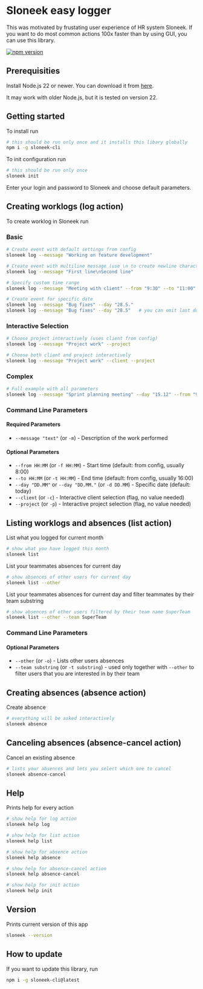 # Sloneek easy logger
This was motivated by frustating user experience of HR system Sloneek. If you want to do most common actions 100x faster than by using GUI, you can use this library.

[![npm version](https://badge.fury.io/js/sloneek-cli.svg)](https://badge.fury.io/js/sloneek-cli)

## Prerequisities
Install Node.js 22 or newer. You can download it from [here](https://nodejs.org/en).

It may work with older Node.js, but it is tested on version 22.

## Getting started

To install run

```bash
# this should be run only once and it installs this libary globally
npm i -g sloneek-cli
```

To init configuration run

```bash
# this should be run only once
sloneek init
```

Enter your login and password to Sloneek and choose default parameters.

## Creating worklogs (log action)

To create worklog in Sloneek run

### Basic

```bash
# Create event with default settings from config
sloneek log --message "Working on feature development"

# Create event with multiline message (use \n to create newline character)
sloneek log --message "First line\nSecond line"

# Specify custom time range
sloneek log --message "Meeting with client" --from "9:30" --to "11:00"

# Create event for specific date
sloneek log --message "Bug fixes" --day "28.5."
sloneek log --message "Bug fixes" --day "28.5"   # you can omit last dot
```

### Interactive Selection

```bash
# Choose project interactively (uses client from config)
sloneek log --message "Project work" --project

# Choose both client and project interactively
sloneek log --message "Project work" --client --project
```

### Complex

```bash
# Full example with all parameters
sloneek log --message "Sprint planning meeting" --day "15.12" --from "9:00" --to "10:30" --project
```

### Command Line Parameters

#### Required Parameters

- `--message "text"` (or `-m`) - Description of the work performed

#### Optional Parameters

- `--from HH:MM` (or `-f HH:MM`) - Start time (default: from config, usually 8:00)
- `--to HH:MM` (or `-t HH:MM`) - End time (default: from config, usually 16:00)
- `--day "DD.MM"` or `--day "DD.MM."` (or `-d DD.MM`) - Specific date (default: today)
- `--client` (or `-c`) - Interactive client selection (flag, no value needed)
- `--project` (or `-p`) - Interactive project selection (flag, no value needed)

## Listing worklogs and absences (list action)

List what you logged for current month

```bash
# show what you have logged this month
sloneek list
```

List your teammates absences for current day

```bash
# show absences of other users for current day
sloneek list --other
```

List your teammates absences for current day and filter teammates by their team substring

```bash
# show absences of other users filtered by their team name SuperTeam
sloneek list --other --team SuperTeam
```

### Command Line Parameters

#### Optional Parameters

- `--other` (or `-o`) - Lists other users absences
- `--team substring` (or `-t substring`) - used only together with `--other` to filter users that you are interested in by their team

## Creating absences (absence action)

Create absence

```bash
# everything will be asked interactively
sloneek absence
```

## Canceling absences (absence-cancel action)

Cancel an existing absence

```bash
# lists your absences and lets you select which one to cancel
sloneek absence-cancel
```

## Help
Prints help for every action
```bash
# show help for log action
sloneek help log

# show help for list action
sloneek help list

# show help for absence action
sloneek help absence

# show help for absence-cancel action
sloneek help absence-cancel

# show help for init action
sloneek help init
```

## Version
Prints current version of this app
```bash
sloneek --version
```

## How to update
If you want to update this library, run
```bash
npm i -g sloneek-cli@latest
```
